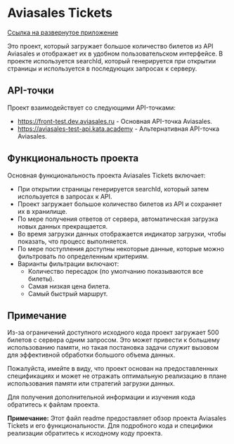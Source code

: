 # Aviasales Tickets

[Ссылка на развернутое приложение](https://example.com)

Это проект, который загружает большое количество билетов из API Aviasales и отображает их в удобном пользовательском интерфейсе. В проекте используется searchId, который генерируется при открытии страницы и используется в последующих запросах к серверу.

## API-точки

Проект взаимодействует со следующими API-точками:

- https://front-test.dev.aviasales.ru - Основная API-точка Aviasales. 
- https://aviasales-test-api.kata.academy - Альтернативная API-точка Aviasales.

## Функциональность проекта

Основная функциональность проекта Aviasales Tickets включает:

- При открытии страницы генерируется searchId, который затем используется в запросах к API.
- Проект загружает большое количество билетов из API и сохраняет их в хранилище.  
- По мере получения ответов от сервера, автоматическая загрузка новых данных прекращается.
- Во время загрузки данных отображается индикатор загрузки, чтобы показать, что процесс выполняется.
- По мере поступления доступны некоторые данные, которые можно фильтровать по определенным критериям.
- Варианты фильтрации включают:
   - Количество пересадок (по умолчанию показываются все билеты).
   - Самая низкая цена билета.
   - Самый быстрый маршрут.
   
## Примечание

Из-за ограничений доступного исходного кода проект загружает 500 билетов с сервера одним запросом. Это может привести к большему использованию памяти, но такая постановка задачи служит вызовом для эффективной обработки большого объема данных.

Пожалуйста, имейте в виду, что проект основан на предоставленных спецификациях и может не отражать оптимальную реализацию в плане использования памяти или стратегий загрузки данных.

Для получения дополнительной информации и изучения кода обратитесь к файлам проекта.


**Примечание:** Этот файл readme предоставляет обзор проекта Aviasales Tickets и его функциональности. Для подробного кода и специфики реализации обратитесь к исходному коду проекта.
